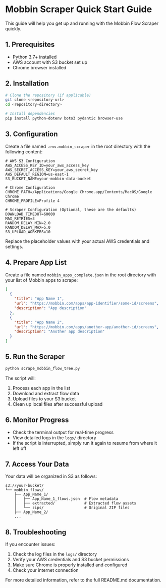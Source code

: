 # Mobbin Scraper Quick Start Guide

This guide will help you get up and running with the Mobbin Flow Scraper quickly.

## 1. Prerequisites

- Python 3.7+ installed
- AWS account with S3 bucket set up
- Chrome browser installed

## 2. Installation

```bash
# Clone the repository (if applicable)
git clone <repository-url>
cd <repository-directory>

# Install dependencies
pip install python-dotenv boto3 pydantic browser-use
```

## 3. Configuration

Create a file named `.env.mobbin_scraper` in the root directory with the following content:

```
# AWS S3 Configuration
AWS_ACCESS_KEY_ID=your_aws_access_key
AWS_SECRET_ACCESS_KEY=your_aws_secret_key
AWS_DEFAULT_REGION=us-east-1
S3_BUCKET_NAME=your-mobbin-data-bucket

# Chrome Configuration
CHROME_PATH=/Applications/Google Chrome.app/Contents/MacOS/Google Chrome
CHROME_PROFILE=Profile 4

# Scraper Configuration (Optional, these are the defaults)
DOWNLOAD_TIMEOUT=60000
MAX_RETRIES=3
RANDOM_DELAY_MIN=2.0
RANDOM_DELAY_MAX=5.0
S3_UPLOAD_WORKERS=10
```

Replace the placeholder values with your actual AWS credentials and settings.

## 4. Prepare App List

Create a file named `mobbin_apps_complete.json` in the root directory with your list of Mobbin apps to scrape:

```json
[
  {
    "title": "App Name 1",
    "url": "https://mobbin.com/apps/app-identifier/some-id/screens",
    "description": "App description"
  },
  {
    "title": "App Name 2",
    "url": "https://mobbin.com/apps/another-app/another-id/screens",
    "description": "Another app description"
  }
]
```

## 5. Run the Scraper

```bash
python scrape_mobbin_flow_tree.py
```

The script will:
1. Process each app in the list
2. Download and extract flow data
3. Upload files to your S3 bucket
4. Clean up local files after successful upload

## 6. Monitor Progress

- Check the terminal output for real-time progress
- View detailed logs in the `logs/` directory
- If the script is interrupted, simply run it again to resume from where it left off

## 7. Access Your Data

Your data will be organized in S3 as follows:

```
s3://your-bucket/
└── mobbin_flows/
    ├── App_Name_1/
    │   ├── App_Name_1_flows.json  # Flow metadata
    │   ├── extracted/             # Extracted flow assets
    │   └── zips/                  # Original ZIP files
    ├── App_Name_2/
    ...
```

## 8. Troubleshooting

If you encounter issues:

1. Check the log files in the `logs/` directory
2. Verify your AWS credentials and S3 bucket permissions
3. Make sure Chrome is properly installed and configured
4. Check your internet connection

For more detailed information, refer to the full README.md documentation. 